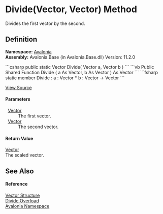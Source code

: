 # Divide(Vector, Vector) Method


Divides the first vector by the second.



## Definition
**Namespace:** <a href="N_Avalonia">Avalonia</a>  
**Assembly:** Avalonia.Base (in Avalonia.Base.dll) Version: 11.2.0

<Tabs groupId="api-code-preview">
<TabItem value="csharp" label="C#">
```csharp
public static Vector Divide(
	Vector a,
	Vector b
)
```
</TabItem>
<TabItem value="vb" label="VB">
```vb
Public Shared Function Divide ( 
	a As Vector,
	b As Vector
) As Vector
```
</TabItem>
<TabItem value="fsharp" label="F#">
```fsharp
static member Divide : 
        a : Vector * 
        b : Vector -> Vector 
```
</TabItem>
</Tabs>



<a href="https://github.com/AvaloniaUI/Avalonia/tree/master/src/Avalonia.Base/Vector.cs#L268" title="View the source code">View Source</a>



#### Parameters
<dl><dt>  <a href="T_Avalonia_Vector">Vector</a></dt><dd>The first vector.</dd><dt>  <a href="T_Avalonia_Vector">Vector</a></dt><dd>The second vector.</dd></dl>

#### Return Value
<a href="T_Avalonia_Vector">Vector</a>  
The scaled vector.

## See Also


#### Reference
<a href="T_Avalonia_Vector">Vector Structure</a>  
<a href="Overload_Avalonia_Vector_Divide">Divide Overload</a>  
<a href="N_Avalonia">Avalonia Namespace</a>  
